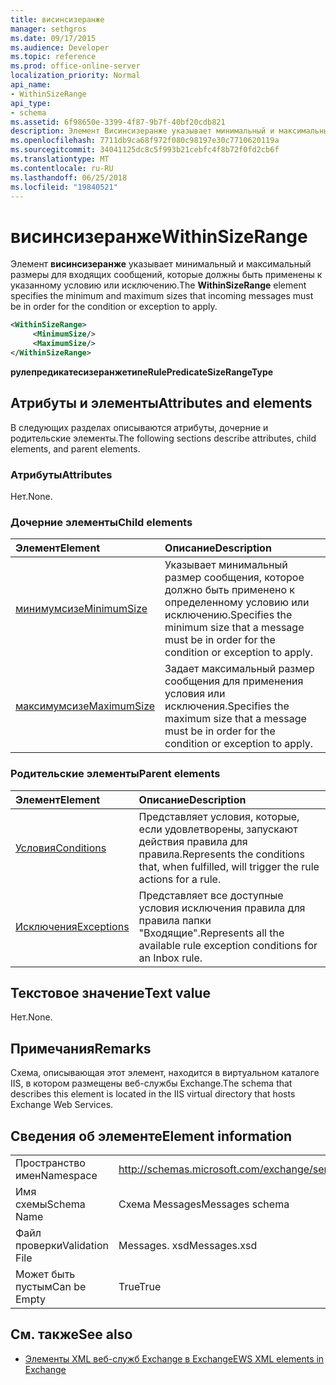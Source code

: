 ```yaml
---
title: висинсизеранже
manager: sethgros
ms.date: 09/17/2015
ms.audience: Developer
ms.topic: reference
ms.prod: office-online-server
localization_priority: Normal
api_name:
- WithinSizeRange
api_type:
- schema
ms.assetid: 6f98650e-3399-4f87-9b7f-40bf20cdb821
description: Элемент Висинсизеранже указывает минимальный и максимальный размеры для входящих сообщений, которые должны быть применены к указанному условию или исключению.
ms.openlocfilehash: 7711db9ca68f972f080c98197e30c7710620119a
ms.sourcegitcommit: 34041125dc8c5f993b21cebfc4f8b72f0fd2cb6f
ms.translationtype: MT
ms.contentlocale: ru-RU
ms.lasthandoff: 06/25/2018
ms.locfileid: "19840521"
---
```

# <a name="withinsizerange"></a><span data-ttu-id="23569-103">висинсизеранже</span><span class="sxs-lookup"><span data-stu-id="23569-103">WithinSizeRange</span></span>

<span data-ttu-id="23569-104">Элемент **висинсизеранже** указывает минимальный и максимальный размеры для входящих сообщений, которые должны быть применены к указанному условию или исключению.</span><span class="sxs-lookup"><span data-stu-id="23569-104">The **WithinSizeRange** element specifies the minimum and maximum sizes that incoming messages must be in order for the condition or exception to apply.</span></span> 
  
```XML
<WithinSizeRange>
     <MinimumSize/>
     <MaximumSize/>
</WithinSizeRange>
```

 <span data-ttu-id="23569-105">**рулепредикатесизеранжетипе**</span><span class="sxs-lookup"><span data-stu-id="23569-105">**RulePredicateSizeRangeType**</span></span>
## <a name="attributes-and-elements"></a><span data-ttu-id="23569-106">Атрибуты и элементы</span><span class="sxs-lookup"><span data-stu-id="23569-106">Attributes and elements</span></span>

<span data-ttu-id="23569-107">В следующих разделах описываются атрибуты, дочерние и родительские элементы.</span><span class="sxs-lookup"><span data-stu-id="23569-107">The following sections describe attributes, child elements, and parent elements.</span></span>
  
### <a name="attributes"></a><span data-ttu-id="23569-108">Атрибуты</span><span class="sxs-lookup"><span data-stu-id="23569-108">Attributes</span></span>

<span data-ttu-id="23569-109">Нет.</span><span class="sxs-lookup"><span data-stu-id="23569-109">None.</span></span>
  
### <a name="child-elements"></a><span data-ttu-id="23569-110">Дочерние элементы</span><span class="sxs-lookup"><span data-stu-id="23569-110">Child elements</span></span>

|<span data-ttu-id="23569-111">**Элемент**</span><span class="sxs-lookup"><span data-stu-id="23569-111">**Element**</span></span>|<span data-ttu-id="23569-112">**Описание**</span><span class="sxs-lookup"><span data-stu-id="23569-112">**Description**</span></span>|
|:-----|:-----|
|[<span data-ttu-id="23569-113">минимумсизе</span><span class="sxs-lookup"><span data-stu-id="23569-113">MinimumSize</span></span>](minimumsize.md) <br/> |<span data-ttu-id="23569-114">Указывает минимальный размер сообщения, которое должно быть применено к определенному условию или исключению.</span><span class="sxs-lookup"><span data-stu-id="23569-114">Specifies the minimum size that a message must be in order for the condition or exception to apply.</span></span>  <br/> |
|[<span data-ttu-id="23569-115">максимумсизе</span><span class="sxs-lookup"><span data-stu-id="23569-115">MaximumSize</span></span>](maximumsize.md) <br/> |<span data-ttu-id="23569-116">Задает максимальный размер сообщения для применения условия или исключения.</span><span class="sxs-lookup"><span data-stu-id="23569-116">Specifies the maximum size that a message must be in order for the condition or exception to apply.</span></span>  <br/> |
   
### <a name="parent-elements"></a><span data-ttu-id="23569-117">Родительские элементы</span><span class="sxs-lookup"><span data-stu-id="23569-117">Parent elements</span></span>

|<span data-ttu-id="23569-118">**Элемент**</span><span class="sxs-lookup"><span data-stu-id="23569-118">**Element**</span></span>|<span data-ttu-id="23569-119">**Описание**</span><span class="sxs-lookup"><span data-stu-id="23569-119">**Description**</span></span>|
|:-----|:-----|
|[<span data-ttu-id="23569-120">Условия</span><span class="sxs-lookup"><span data-stu-id="23569-120">Conditions</span></span>](conditions.md) <br/> |<span data-ttu-id="23569-121">Представляет условия, которые, если удовлетворены, запускают действия правила для правила.</span><span class="sxs-lookup"><span data-stu-id="23569-121">Represents the conditions that, when fulfilled, will trigger the rule actions for a rule.</span></span>  <br/> |
|[<span data-ttu-id="23569-122">Исключения</span><span class="sxs-lookup"><span data-stu-id="23569-122">Exceptions</span></span>](exceptions.md) <br/> |<span data-ttu-id="23569-123">Представляет все доступные условия исключения правила для правила папки "Входящие".</span><span class="sxs-lookup"><span data-stu-id="23569-123">Represents all the available rule exception conditions for an Inbox rule.</span></span>  <br/> |
   
## <a name="text-value"></a><span data-ttu-id="23569-124">Текстовое значение</span><span class="sxs-lookup"><span data-stu-id="23569-124">Text value</span></span>

<span data-ttu-id="23569-125">Нет.</span><span class="sxs-lookup"><span data-stu-id="23569-125">None.</span></span>
  
## <a name="remarks"></a><span data-ttu-id="23569-126">Примечания</span><span class="sxs-lookup"><span data-stu-id="23569-126">Remarks</span></span>

<span data-ttu-id="23569-127">Схема, описывающая этот элемент, находится в виртуальном каталоге IIS, в котором размещены веб-службы Exchange.</span><span class="sxs-lookup"><span data-stu-id="23569-127">The schema that describes this element is located in the IIS virtual directory that hosts Exchange Web Services.</span></span>
  
## <a name="element-information"></a><span data-ttu-id="23569-128">Сведения об элементе</span><span class="sxs-lookup"><span data-stu-id="23569-128">Element information</span></span>

|||
|:-----|:-----|
|<span data-ttu-id="23569-129">Пространство имен</span><span class="sxs-lookup"><span data-stu-id="23569-129">Namespace</span></span>  <br/> |http://schemas.microsoft.com/exchange/services/2006/messages  <br/> |
|<span data-ttu-id="23569-130">Имя схемы</span><span class="sxs-lookup"><span data-stu-id="23569-130">Schema Name</span></span>  <br/> |<span data-ttu-id="23569-131">Схема Messages</span><span class="sxs-lookup"><span data-stu-id="23569-131">Messages schema</span></span>  <br/> |
|<span data-ttu-id="23569-132">Файл проверки</span><span class="sxs-lookup"><span data-stu-id="23569-132">Validation File</span></span>  <br/> |<span data-ttu-id="23569-133">Messages. xsd</span><span class="sxs-lookup"><span data-stu-id="23569-133">Messages.xsd</span></span>  <br/> |
|<span data-ttu-id="23569-134">Может быть пустым</span><span class="sxs-lookup"><span data-stu-id="23569-134">Can be Empty</span></span>  <br/> |<span data-ttu-id="23569-135">True</span><span class="sxs-lookup"><span data-stu-id="23569-135">True</span></span>  <br/> |
   
## <a name="see-also"></a><span data-ttu-id="23569-136">См. также</span><span class="sxs-lookup"><span data-stu-id="23569-136">See also</span></span>



- [<span data-ttu-id="23569-137">Элементы XML веб-служб Exchange в Exchange</span><span class="sxs-lookup"><span data-stu-id="23569-137">EWS XML elements in Exchange</span></span>](ews-xml-elements-in-exchange.md)

